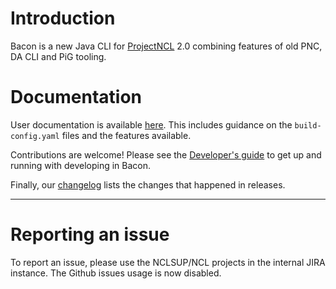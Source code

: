 
# Introduction

Bacon is a new Java CLI for [ProjectNCL](https://github.com/project-ncl/pnc) 2.0 combining features of old PNC, DA CLI and PiG tooling.

# Documentation

User documentation is available [here](https://project-ncl.github.io/bacon). This includes guidance on the `build-config.yaml` files and the features available.

Contributions are welcome! Please see the [Developer's guide](https://github.com/project-ncl/bacon/blob/master/DEVELOPING.md) to get up and running with developing in Bacon.

Finally, our [changelog](https://project-ncl.github.io/bacon/changelog.html) lists the changes that happened in releases.

---
# Reporting an issue
To report an issue, please use the NCLSUP/NCL projects in the internal JIRA instance. The Github issues usage is now disabled.
